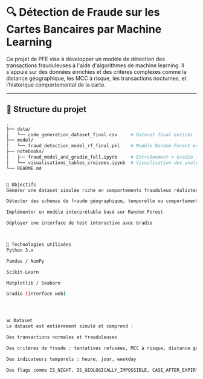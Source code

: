 # 🔍 Détection de Fraude sur les Cartes Bancaires par Machine Learning

Ce projet de PFE vise à développer un modèle de détection des transactions frauduleuses à l'aide d'algorithmes de machine learning. Il s'appuie sur des données enrichies et des critères complexes comme la distance géographique, les MCC à risque, les transactions nocturnes, et l’historique comportemental de la carte.

---

## 📁 Structure du projet

```bash
.
├── data/
│   └── code_generation_dataset_final.csv     # Dataset final enrichi
├── model/
│   └── fraud_detection_model_rf_final.pkl    # Modèle Random Forest entraîné
├── notebooks/
│   ├── fraud_model_and_gradio_full.ipynb     # Entraînement + Gradio interface
│   └── visualisations_tables_croisees.ipynb  # Visualisation des analyses croisées
└── README.md


🧠 Objectifs
Générer une dataset simulée riche en comportements frauduleux réalistes

Détecter des schémas de fraude géographique, temporelle ou comportementale

Implémenter un modèle interprétable basé sur Random Forest

Déployer une interface de test interactive avec Gradio



🔧 Technologies utilisées
Python 3.x

Pandas / NumPy

Scikit-Learn

Matplotlib / Seaborn

Gradio (interface web)




📊 Dataset
Le dataset est entièrement simulé et comprend :

Des transactions normales et frauduleuses

Des critères de fraude : tentatives refusées, MCC à risque, distance géographique impossible, horaires suspects, etc.

Des indicateurs temporels : heure, jour, weekday

Des flags comme IS_NIGHT, IS_GEOLOGICALLY_IMPOSSIBLE, CASE_AFTER_EXPIRY...
